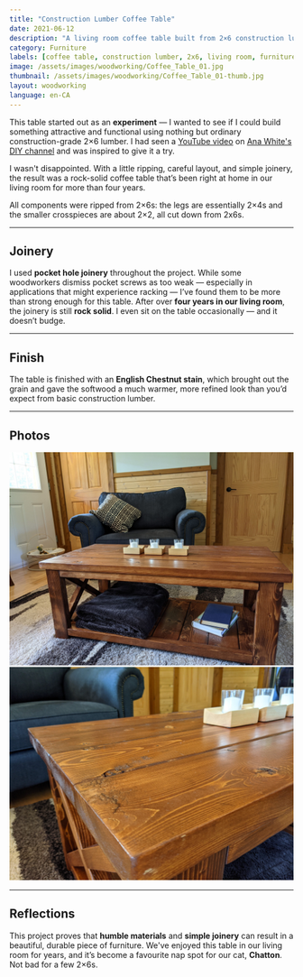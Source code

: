 ```yaml
---
title: "Construction Lumber Coffee Table"
date: 2021-06-12
description: "A living room coffee table built from 2×6 construction lumber, inspired by a design on Ana White’s DIY channel."
category: Furniture
labels: [coffee table, construction lumber, 2x6, living room, furniture, pocket joinery, stain, English Chestnut, softwood, diy]
image: /assets/images/woodworking/Coffee_Table_01.jpg
thumbnail: /assets/images/woodworking/Coffee_Table_01-thumb.jpg
layout: woodworking
language: en-CA
---
```


This table started out as an **experiment**
—
I wanted to see if I could build something attractive and functional
using nothing but ordinary construction-grade 2×6 lumber.
I had seen a
[YouTube video](https://youtu.be/cc5XQQNE3TY?si=E19OHzsXbOoWVRot)
on
[Ana White's DIY channel](https://www.youtube.com/@AnaWhiteDIY)
and was inspired to give it a try.

I wasn't disappointed.
With a little ripping, careful layout, and simple joinery,
the result was a rock-solid coffee table that’s been
right at home in our living room for more than four years.

All components were ripped from 2×6s:
the legs are essentially 2×4s and
the smaller crosspieces are about 2×2,
all cut down from 2x6s.

---

## Joinery

I used **pocket hole joinery** throughout the project. While some woodworkers dismiss pocket screws as too weak — especially in applications that might experience racking — I’ve found them to be more than strong enough for this table. After over **four years in our living room**, the joinery is still **rock solid**. I even sit on the table occasionally — and it doesn’t budge.

---

## Finish

The table is finished with an **English Chestnut stain**, which brought out the grain and gave the softwood a much warmer, more refined look than you’d expect from basic construction lumber.

---

## Photos

<div class="row row-cols-1 row-cols-md-2 g-4 my-3">

  <div class="col">
    <a href="/assets/images/woodworking/Coffee_Table_01-01.jpg"><img
       title="Construction lumber coffee table in the living room."
       class="img-fluid rounded shadow-sm"
       src="/assets/images/woodworking/Coffee_Table_01-01.jpg"
       alt="Construction lumber coffee table in the living room."></a>
  </div>

  <div class="col">
    <a href="/assets/images/woodworking/Coffee_Table_01-02.jpg"><img
       title="Top view showing the English Chestnut stain finish."
       class="img-fluid rounded shadow-sm"
       src="/assets/images/woodworking/Coffee_Table_01-02.jpg"
       alt="Top view showing the English Chestnut stain finish."></a>
  </div>

</div>

---

## Reflections

This project proves that **humble materials** and **simple joinery** can result in a beautiful, durable piece of furniture. We've enjoyed this table in our living room for years, and it’s become a favourite nap spot for our cat, **Chatton**. Not bad for a few 2×6s.

